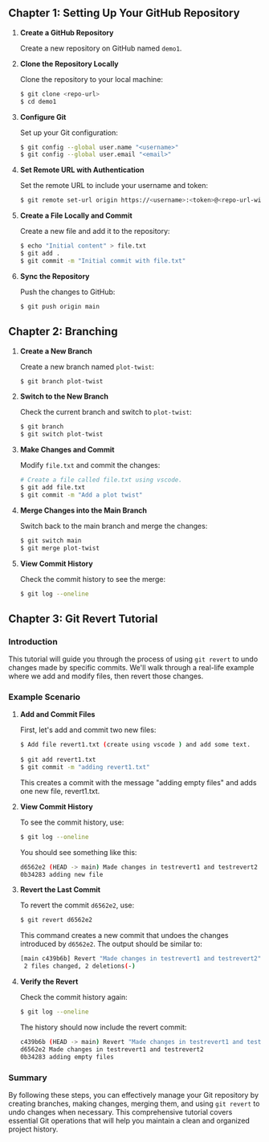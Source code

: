 
## Chapter 1: Setting Up Your GitHub Repository

1. **Create a GitHub Repository**

   Create a new repository on GitHub named `demo1`.

2. **Clone the Repository Locally**

   Clone the repository to your local machine:

   ```bash
   $ git clone <repo-url>
   $ cd demo1
   ```

3. **Configure Git**

   Set up your Git configuration:

   ```bash
   $ git config --global user.name "<username>"
   $ git config --global user.email "<email>"
   ```

4. **Set Remote URL with Authentication**

   Set the remote URL to include your username and token:

   ```bash
   $ git remote set-url origin https://<username>:<token>@<repo-url-without-https>
   ```

5. **Create a File Locally and Commit**

   Create a new file and add it to the repository:

   ```bash
   $ echo "Initial content" > file.txt
   $ git add .
   $ git commit -m "Initial commit with file.txt"
   ```

6. **Sync the Repository**

   Push the changes to GitHub:

   ```bash
   $ git push origin main
   ```

## Chapter 2: Branching

1. **Create a New Branch**

   Create a new branch named `plot-twist`:

   ```bash
   $ git branch plot-twist
   ```

2. **Switch to the New Branch**

   Check the current branch and switch to `plot-twist`:

   ```bash
   $ git branch
   $ git switch plot-twist
   ```

3. **Make Changes and Commit**

   Modify `file.txt` and commit the changes:

   ```bash
   # Create a file called file.txt using vscode.
   $ git add file.txt
   $ git commit -m "Add a plot twist"
   ```

4. **Merge Changes into the Main Branch**

   Switch back to the main branch and merge the changes:

   ```bash
   $ git switch main
   $ git merge plot-twist
   ```

5. **View Commit History**

   Check the commit history to see the merge:

   ```bash
   $ git log --oneline
   ```

## Chapter 3: Git Revert Tutorial

### Introduction

This tutorial will guide you through the process of using `git revert` to undo changes made by specific commits. We'll walk through a real-life example where we add and modify files, then revert those changes.

### Example Scenario

1. **Add and Commit Files**

   First, let's add and commit two new files:

   ```bash
   $ Add file revert1.txt (create using vscode ) and add some text.
  
   $ git add revert1.txt
   $ git commit -m "adding revert1.txt"
   ```

   This creates a commit with the message "adding empty files" and adds one new file, revert1.txt.



2. **View Commit History**

   To see the commit history, use:

   ```bash
   $ git log --oneline
   ```

   You should see something like this:

   ```bash
   d6562e2 (HEAD -> main) Made changes in testrevert1 and testrevert2
   0b34283 adding new file
   ```

3. **Revert the Last Commit**

   To revert the commit `d6562e2`, use:

   ```bash
   $ git revert d6562e2
   ```

   This command creates a new commit that undoes the changes introduced by `d6562e2`. The output should be similar to:

   ```bash
   [main c439b6b] Revert "Made changes in testrevert1 and testrevert2"
    2 files changed, 2 deletions(-)
   ```

5. **Verify the Revert**

   Check the commit history again:

   ```bash
   $ git log --oneline
   ```

   The history should now include the revert commit:

   ```bash
   c439b6b (HEAD -> main) Revert "Made changes in testrevert1 and testrevert2"
   d6562e2 Made changes in testrevert1 and testrevert2
   0b34283 adding empty files
   ```

### Summary

By following these steps, you can effectively manage your Git repository by creating branches, making changes, merging them, and using `git revert` to undo changes when necessary. This comprehensive tutorial covers essential Git operations that will help you maintain a clean and organized project history.
